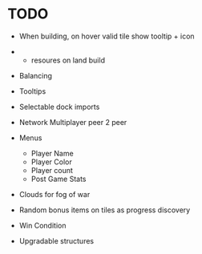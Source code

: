 # TODO


* When building, on hover valid tile show tooltip + icon
* + resoures on land build
* Balancing
* Tooltips
* Selectable dock imports
* Network Multiplayer peer 2 peer
* Menus
  * Player Name
  * Player Color
  * Player count
  * Post Game Stats
* Clouds for fog of war
* Random bonus items on tiles as progress discovery

* Win Condition
* Upgradable structures
